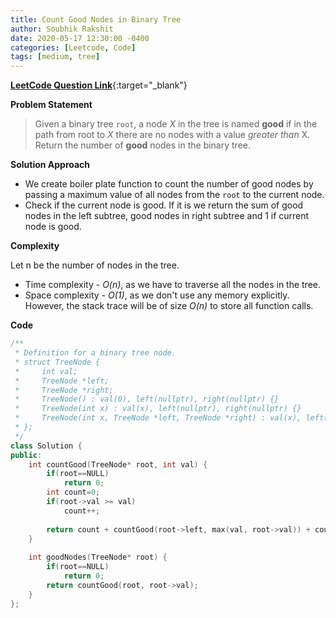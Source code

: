 ```yaml
---
title: Count Good Nodes in Binary Tree
author: Soubhik Rakshit
date: 2020-05-17 12:30:00 -0400
categories: [Leetcode, Code]
tags: [medium, tree]
---
```


[**LeetCode Question Link**](https://leetcode.com/problems/count-good-nodes-in-binary-tree/){:target="_blank"}

**Problem Statement**

> Given a binary tree `root`, a node _X_ in the tree is named **good** if in the path from root to _X_ there are no nodes with a value _greater than_ X.
> Return the number of **good** nodes in the binary tree.

**Solution Approach**

* We create boiler plate function to count the number of good nodes by passing a maximum value of all nodes from the `root` to the current node.
* Check if the current node is good. If it is we return the sum of good nodes in the left subtree, good nodes in right subtree and 1 if current node is good.

**Complexity**

Let n be the number of nodes in the tree.
* Time complexity - _O(n)_, as we have to traverse all the nodes in the tree.
* Space complexity - _O(1)_, as we don't use any memory explicitly. However, the stack trace will be of size _O(n)_ to store all function calls.

**Code**

```c++
/**
 * Definition for a binary tree node.
 * struct TreeNode {
 *     int val;
 *     TreeNode *left;
 *     TreeNode *right;
 *     TreeNode() : val(0), left(nullptr), right(nullptr) {}
 *     TreeNode(int x) : val(x), left(nullptr), right(nullptr) {}
 *     TreeNode(int x, TreeNode *left, TreeNode *right) : val(x), left(left), right(right) {}
 * };
 */
class Solution {
public:
    int countGood(TreeNode* root, int val) {
        if(root==NULL)
            return 0;
        int count=0;
        if(root->val >= val)
            count++;
        
        return count + countGood(root->left, max(val, root->val)) + countGood(root->right, max(val, root->val));
    }
    
    int goodNodes(TreeNode* root) {
        if(root==NULL)
            return 0;
        return countGood(root, root->val);
    }
};
```